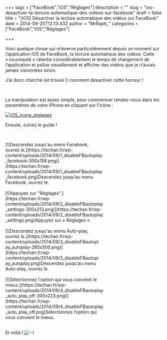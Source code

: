+++
tags = ["FaceBook","iOS","Réglages"]
description = ""
slug = "ios-desactiver-la-lecture-automatique-des-videos-sur-facebook"
draft = false
title = "[iOS] Désactiver la lecture automatique des vidéos sur FaceBook"
date = 2014-09-25T12:13:43Z
author = "MrRaph_"
categories = ["FaceBook","iOS","Réglages"]

+++


Voici quelque chose qui m’énerve particulièrement depuis un moment sur l’application iOS de FaceBook, la lecture automatique des vidéos. Cette « nouveauté » ralentie considérablement le temps de chargement de l’application et pollue visuellement et afficher des vidéos que je n’aurais jamais visionnées sinon.

J’ai donc cherché (et trouvé !) comment désactiver cette horreur !

 

La manipulation est assez simple, pour commencer rendez-vous dans les paramètres de votre iPhone en cliquant sur l’icône :

[![iOS_icone_reglages](https://techan.fr/wp-content/uploads/2014/09/iOS_icone_reglages.png)](https://techan.fr/wp-content/uploads/2014/09/iOS_icone_reglages.png)

Ensuite, suivez le guide !

 

<div class="wp-caption aligncenter" id="attachment_74" style="width: 310px">[![Descendez jusqu'au menu Facebook, ouvrez le.](https://techan.fr/wp-content/uploads/2014/09/1_disableFBautoplay_facebook-300x158.png)](https://techan.fr/wp-content/uploads/2014/09/1_disableFBautoplay_facebook.png)Descendez jusqu’au menu Facebook, ouvrez le.

</div> 

<div class="wp-caption aligncenter" id="attachment_71" style="width: 310px">[![Appuyez sur "Réglages".](https://techan.fr/wp-content/uploads/2014/09/2_disableFBautoplay_settings-300x213.png)](https://techan.fr/wp-content/uploads/2014/09/2_disableFBautoplay_settings.png)Appuyez sur « Réglages ».

</div> 

<div class="wp-caption aligncenter" id="attachment_72" style="width: 295px">[![Descendez jusqu'au menu Auto-play, ouvrez le.](https://techan.fr/wp-content/uploads/2014/09/3_disableFBautoplay_autoplay-285x300.png)](https://techan.fr/wp-content/uploads/2014/09/3_disableFBautoplay_autoplay.png)Descendez jusqu’au menu Auto-play, ouvrez le.

</div> 

<div class="wp-caption aligncenter" id="attachment_73" style="width: 310px">[![Sélectionnez l'option qui vous convient le mieux.](https://techan.fr/wp-content/uploads/2014/09/4_disableFBautoplay_auto_play_off-300x223.png)](https://techan.fr/wp-content/uploads/2014/09/4_disableFBautoplay_auto_play_off.png)Sélectionnez l’option qui vous convient le mieux.

</div> 

Et voilà ! ![:-)](http://blog.techan.fr/wp-includes/images/smilies/simple-smile.png)


